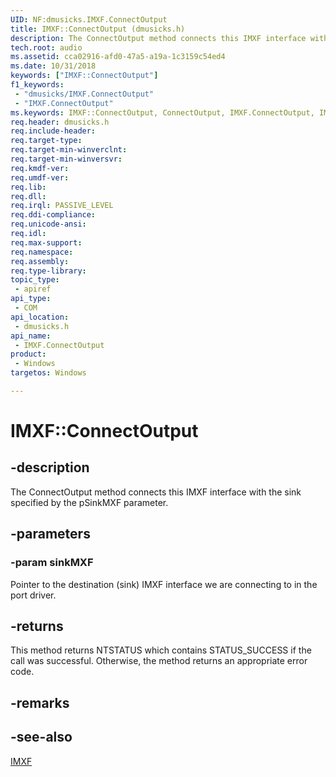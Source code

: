```yaml
---
UID: NF:dmusicks.IMXF.ConnectOutput
title: IMXF::ConnectOutput (dmusicks.h)
description: The ConnectOutput method connects this IMXF interface with the sink specified by the pSinkMXF parameter.
tech.root: audio
ms.assetid: cca02916-afd0-47a5-a19a-1c3159c54ed4
ms.date: 10/31/2018
keywords: ["IMXF::ConnectOutput"]
f1_keywords:
 - "dmusicks/IMXF.ConnectOutput"
 - "IMXF.ConnectOutput"
ms.keywords: IMXF::ConnectOutput, ConnectOutput, IMXF.ConnectOutput, IMXF::ConnectOutput, IMXF.ConnectOutput
req.header: dmusicks.h
req.include-header:
req.target-type:
req.target-min-winverclnt:
req.target-min-winversvr:
req.kmdf-ver:
req.umdf-ver:
req.lib:
req.dll:
req.irql: PASSIVE_LEVEL
req.ddi-compliance:
req.unicode-ansi:
req.idl:
req.max-support:
req.namespace:
req.assembly:
req.type-library: 
topic_type: 
 - apiref
api_type: 
 - COM
api_location: 
 - dmusicks.h
api_name: 
 - IMXF.ConnectOutput
product: 
 - Windows
targetos: Windows

---
```


# IMXF::ConnectOutput


## -description

The ConnectOutput method connects this IMXF interface with the sink specified by the pSinkMXF parameter.

## -parameters

### -param sinkMXF

Pointer to the destination (sink) IMXF interface we are connecting to in the port driver.



## -returns
This method returns NTSTATUS which contains STATUS_SUCCESS if the call was successful. Otherwise, the method returns an appropriate error code.

## -remarks

## -see-also

[IMXF](nn-dmusicks-imxf.md)
